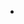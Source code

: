 -  <title> 
- <p>
- <lang>
- <h1,2,3,4>
- <sub>, <sup> - sub and superscript
- <br>
- <blockquote>, <q> - quoting and citing
- <abbr> - abbreviation
- <cite>
- <address> - info about the page author
- <del> - strike through text
- <ins> - underline text
- <ol>
- <ul>
- <dl>
- <a href> - links
- <a id, href> - link to paragraph
- <img>
- <figure>, <figurecaption>
- <table>
- <video>, <audio> - may use JS so may not be able to use
- <div>, <span>
- <iframe>
- <meta>
- <header>, <footer>
- <section>
- <nav>
- <article>
- <aside>
- 